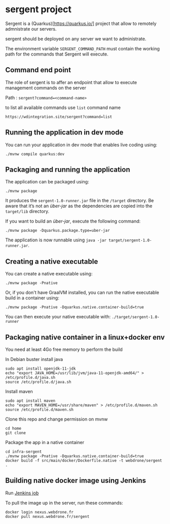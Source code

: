 # sergent project

Sergent is a (Quarkus)[https://quarkus.io/] project that allow to remotely admnistrate our servers.

sergent should be deployed on any server we want to administrate.

The environment variable `SERGENT_COMMAND_PATH` must contain the working path for the commands that Sergent will execute.

## Command end point
The role of sergent is to affer an endpoint that allow to execute management commands on the server

Path : `sergent?command=<command-name>`

to list all available commands use `list` command name

```
https://wdintegration.site/sergent?command=list
```

## Running the application in dev mode

You can run your application in dev mode that enables live coding using:
```shell script
./mvnw compile quarkus:dev
```

## Packaging and running the application

The application can be packaged using:
```shell script
./mvnw package
```
It produces the `sergent-1.0-runner.jar` file in the `/target` directory.
Be aware that it’s not an _über-jar_ as the dependencies are copied into the `target/lib` directory.

If you want to build an _über-jar_, execute the following command:
```shell script
./mvnw package -Dquarkus.package.type=uber-jar
```

The application is now runnable using `java -jar target/sergent-1.0-runner.jar`.

## Creating a native executable

You can create a native executable using: 
```shell script
./mvnw package -Pnative
```

Or, if you don't have GraalVM installed, you can run the native executable build in a container using: 
```shell script
./mvnw package -Pnative -Dquarkus.native.container-build=true
```

You can then execute your native executable with: `./target/sergent-1.0-runner`


## Packaging native container in a linux+docker env
You need at least 4Go free memory to perform the build


In Debian buster install java
```
sudo apt install openjdk-11-jdk
echo "export JAVA_HOME=/usr/lib/jvm/java-11-openjdk-amd64/" > /etc/profile.d/java.sh
source /etc/profile.d/java.sh
```

Install maven
```
sudo apt install maven
echo "export MAVEN_HOME=/usr/share/maven" > /etc/profile.d/maven.sh
source /etc/profile.d/maven.sh
```

Clone this repo and change permission on mvnw
```
cd home
git clone 
```

Package the app in a native container
```
cd infra-sergent
./mvnw package -Pnative -Dquarkus.native.container-build=true
docker build -f src/main/docker/Dockerfile.native -t webdrone/sergent .
```

## Building native docker image using Jenkins

Run [Jenkins job](https://jenkins.webdrone.fr/view/5%20-%20DOCKER_IMAGES/job/dck_sergent/)

To pull the image up in the server, run these commands:
```
docker login nexus.webdrone.fr
docker pull nexus.webdrone.fr/sergent
```
